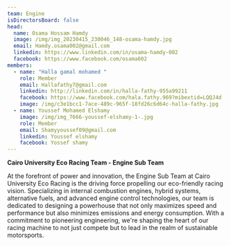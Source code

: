 ```yaml
---
team: Engine
isDirectorsBoard: false
head:
  name: Osama Hossam Hamdy
  image: /img/img_20230415_230046_148-osama-hamdy.jpg
  email: Hamdy.osama002@gmail.com
  linkedin: https://www.linkedin.com/in/osama-hamdy-002
  facebook: https://www.facebook.com/osama602
members:
  - name: "Halla gamal mohamed "
    role: Member
    email: Hallafathy7@gmail.com
    linkedin: http://linkedin.com/in/halla-fathy-955a99211
    facebook: https://www.facebook.com/hala.fathy.969?mibextid=LQQJ4d
    image: /img/c3e1bcc1-7ace-489c-965f-18fd26c6d64c-halla-fathy.jpg
  - name: Youssef Mohamed Elshamy
    image: /img/img_7666-youssef-elshamy-1-.jpg
    role: Member
    email: Shamyyoussef09@gmail.com
    linkedin: Youssef elshamy
    facebook: Yossef shamy
---
```

**Cairo University Eco Racing Team - Engine Sub Team**

At the forefront of power and innovation, the Engine Sub Team at Cairo University Eco Racing is the driving force propelling our eco-friendly racing vision. Specializing in internal combustion engines, hybrid systems, alternative fuels, and advanced engine control technologies, our team is dedicated to designing a powerhouse that not only maximizes speed and performance but also minimizes emissions and energy consumption. With a commitment to pioneering engineering, we're shaping the heart of our racing machine to not just compete but to lead in the realm of sustainable motorsports.